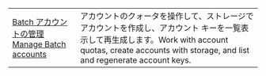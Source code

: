 |  |  |
|---------|---------|
| <span data-ttu-id="34c5a-101">[Batch アカウントの管理][1]</span><span class="sxs-lookup"><span data-stu-id="34c5a-101">[Manage Batch accounts][1]</span></span> | <span data-ttu-id="34c5a-102">アカウントのクォータを操作して、ストレージでアカウントを作成し、アカウント キーを一覧表示して再生成します。</span><span class="sxs-lookup"><span data-stu-id="34c5a-102">Work with account quotas, create accounts with storage, and list and regenerate account keys.</span></span> |

[1]: https://azure.microsoft.com/resources/samples/batch-java-manage-batch-accounts/